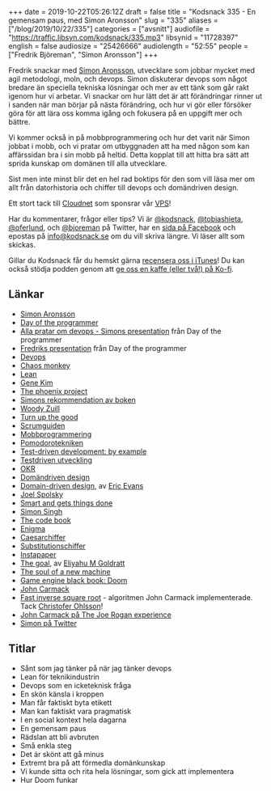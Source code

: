+++
date = 2019-10-22T05:26:12Z
draft = false
title = "Kodsnack 335 - En gemensam paus, med Simon Aronsson"
slug = "335"
aliases = ["/blog/2019/10/22/335"]
categories = ["avsnitt"]
audiofile = "https://traffic.libsyn.com/kodsnack/335.mp3"
libsynid = "11728397"
english = false
audiosize = "25426666"
audiolength = "52:55"
people = ["Fredrik Björeman", "Simon Aronsson"]
+++

Fredrik snackar med [Simon Aronsson](https://twitter.com/0x12b), utvecklare som jobbar mycket med agil metodologi, moln, och devops. Simon diskuterar devops som något bredare än speciella tekniska lösningar och mer av ett tänk som går rakt igenom hur vi arbetar. Vi snackar om hur lätt det är att förändringar rinner ut i sanden när man börjar på nästa förändring, och hur vi gör eller försöker göra för att lära oss komma igång och fokusera på en uppgift mer och bättre.

Vi kommer också in på mobbprogrammering och hur det varit när Simon jobbat i mobb, och vi pratar om utbyggnaden att ha med någon som kan affärssidan bra i sin mobb på heltid. Detta kopplat till att hitta bra sätt att sprida kunskap om domänen till alla utvecklare.

Sist men inte minst blir det en hel rad boktips för den som vill läsa mer om allt från datorhistoria och chiffer till devops och domändriven design.

Ett stort tack till [Cloudnet](http://www.cloudnet.se) som sponsrar vår [VPS](http://en.wikipedia.org/wiki/Virtual_private_server)!

Har du kommentarer, frågor eller tips? Vi är [@kodsnack](https://www.twitter.com/kodsnack), [@tobiashieta](https://www.twitter.com/tobiashieta), [@oferlund](https://www.twitter.com/oferlund), och [@bjoreman](https://www.twitter.com/bjoreman) på Twitter, har en [sida på Facebook](https://www.facebook.com/kodsnack) och epostas på [info@kodsnack.se](mailto:info@kodsnack.se) om du vill skriva längre. Vi läser allt som skickas.

Gillar du Kodsnack får du hemskt gärna [recensera oss i iTunes](http://itunes.apple.com/se/podcast/kodsnack/id561631498?l=en)! Du kan också stödja podden genom att <a href="https://ko-fi.com/kodsnack" rel="payment">ge oss en kaffe (eller två!) på Ko-fi</a>.

## Länkar ##
* [Simon Aronsson](https://github.com/simskij)
* [Day of the programmer](https://dayoftheprogrammer.se/)
* [Alla pratar om devops - Simons presentation](https://www.youtube.com/watch?v=Jsdx5Nzq-8o) från Day of the programmer
* [Fredriks presentation](https://www.youtube.com/watch?v=B6f_evieFoI&t=1467s) från Day of the programmer
* [Devops](https://en.wikipedia.org/wiki/DevOps)
* [Chaos monkey](https://en.wikipedia.org/wiki/Chaos_engineering#Chaos_Monkey)
* [Lean](https://en.wikipedia.org/wiki/Lean_software_development)
* [Gene Kim](https://itrevolution.com/faculty/gene-kim/)
* [The phoenix project](https://www.goodreads.com/book/show/17255186-the-phoenix-project)
* [Simons rekommendation av boken](https://www.arcticbit.se/articles/as-the-sprints-stop)
* [Woody Zuill](https://woodyzuill.com/)
* [Turn up the good](https://vimeo.com/302043886)
* [Scrumguiden](https://www.scrum.org/resources/scrum-guide)
* [Mobbprogrammering](https://en.wikipedia.org/wiki/Mob_programming)
* [Pomodorotekniken](https://en.wikipedia.org/wiki/Pomodoro_Technique)
* [Test-driven development: by example](https://www.amazon.com/Test-Driven-Development-Kent-Beck/dp/0321146530)
* [Testdriven utveckling](https://en.wikipedia.org/wiki/Test-driven_development)
* [OKR](https://en.wikipedia.org/wiki/OKR)
* [Domändriven design](https://en.wikipedia.org/wiki/Domain-driven_design)
* [Domain-driven design](https://www.akademibokhandeln.se/bok/domain-driven-design-tackling-complexity-in-the-heart-of-software/9780321125217/), av [Eric Evans](https://twitter.com/ericevans0)
* [Joel Spolsky](https://en.wikipedia.org/wiki/Joel_Spolsky)
* [Smart and gets things done](https://www.bokus.com/cgi-bin/product_search.cgi?ac_used=yes&search_word=smart+and+gets+things+done%3A+joel+spolsky%27s+concise+guide+to+finding+the+best+technical+talent)
* [Simon Singh](https://en.wikipedia.org/wiki/Simon_Singh)
* [The code book](https://www.bokus.com/bok/9781857028898/the-code-book/)
* [Enigma](https://en.wikipedia.org/wiki/Enigma_machine)
* [Caesarchiffer](https://en.wikipedia.org/wiki/Caesar_cipher)
* [Substitutionschiffer](https://en.wikipedia.org/wiki/Substitution_cipher)
* [Instapaper](https://en.wikipedia.org/wiki/Instapaper)
* [The goal](https://en.wikipedia.org/wiki/The_Goal_%28novel%29), av [Eliyahu M Goldratt](https://en.wikipedia.org/wiki/Eliyahu_M._Goldratt)
* [The soul of a new machine](https://en.wikipedia.org/wiki/The_Soul_of_a_New_Machine)
* [Game engine black book: Doom](https://fabiensanglard.net/gebbdoom/)
* [John Carmack](https://en.wikipedia.org/wiki/John_Carmack)
* [Fast inverse square root](https://en.wikipedia.org/wiki/Fast_inverse_square_root) - algoritmen John Carmack implementerade. Tack [Christofer Ohlsson](https://twitter.com/christolsson)!
* [John Carmack på The Joe Rogan experience](https://www.bjoremanmelin.se/podcast/avsnitt-178-rss-ar-roligt-igen.html)
* [Simon på Twitter](https://twitter.com/0x12b)

## Titlar ##
* Sånt som jag tänker på när jag tänker devops
* Lean för teknikindustrin
* Devops som en icketeknisk fråga
* En skön känsla i kroppen
* Man får faktiskt byta etikett
* Man kan faktiskt vara pragmatisk
* I en social kontext hela dagarna
* En gemensam paus
* Rädslan att bli avbruten
* Små enkla steg
* Det är skönt att gå minus
* Extremt bra på att förmedla domänkunskap
* Vi kunde sitta och rita hela lösningar, som gick att implementera
* Hur Doom funkar